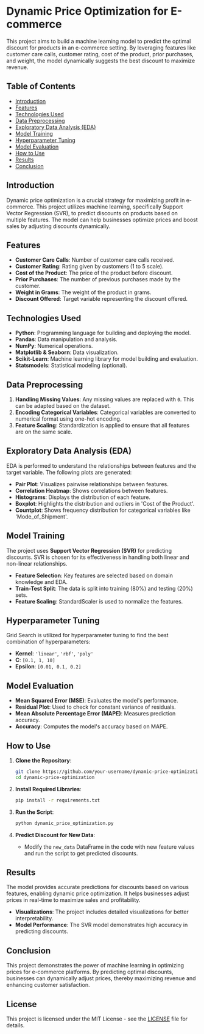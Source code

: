 
# Dynamic Price Optimization for E-commerce

This project aims to build a machine learning model to predict the optimal discount for products in an e-commerce setting. By leveraging features like customer care calls, customer rating, cost of the product, prior purchases, and weight, the model dynamically suggests the best discount to maximize revenue.

## Table of Contents

- [Introduction](#introduction)
- [Features](#features)
- [Technologies Used](#technologies-used)
- [Data Preprocessing](#data-preprocessing)
- [Exploratory Data Analysis (EDA)](#exploratory-data-analysis-eda)
- [Model Training](#model-training)
- [Hyperparameter Tuning](#hyperparameter-tuning)
- [Model Evaluation](#model-evaluation)
- [How to Use](#how-to-use)
- [Results](#results)
- [Conclusion](#conclusion)

## Introduction

Dynamic price optimization is a crucial strategy for maximizing profit in e-commerce. This project utilizes machine learning, specifically Support Vector Regression (SVR), to predict discounts on products based on multiple features. The model can help businesses optimize prices and boost sales by adjusting discounts dynamically.

## Features

- **Customer Care Calls**: Number of customer care calls received.
- **Customer Rating**: Rating given by customers (1 to 5 scale).
- **Cost of the Product**: The price of the product before discount.
- **Prior Purchases**: The number of previous purchases made by the customer.
- **Weight in Grams**: The weight of the product in grams.
- **Discount Offered**: Target variable representing the discount offered.

## Technologies Used

- **Python**: Programming language for building and deploying the model.
- **Pandas**: Data manipulation and analysis.
- **NumPy**: Numerical operations.
- **Matplotlib & Seaborn**: Data visualization.
- **Scikit-Learn**: Machine learning library for model building and evaluation.
- **Statsmodels**: Statistical modeling (optional).

## Data Preprocessing

1. **Handling Missing Values**: Any missing values are replaced with `0`. This can be adapted based on the dataset.
2. **Encoding Categorical Variables**: Categorical variables are converted to numerical format using one-hot encoding.
3. **Feature Scaling**: Standardization is applied to ensure that all features are on the same scale.

## Exploratory Data Analysis (EDA)

EDA is performed to understand the relationships between features and the target variable. The following plots are generated:

- **Pair Plot**: Visualizes pairwise relationships between features.
- **Correlation Heatmap**: Shows correlations between features.
- **Histograms**: Displays the distribution of each feature.
- **Boxplot**: Highlights the distribution and outliers in 'Cost of the Product'.
- **Countplot**: Shows frequency distribution for categorical variables like 'Mode_of_Shipment'.

## Model Training

The project uses **Support Vector Regression (SVR)** for predicting discounts. SVR is chosen for its effectiveness in handling both linear and non-linear relationships.

- **Feature Selection**: Key features are selected based on domain knowledge and EDA.
- **Train-Test Split**: The data is split into training (80%) and testing (20%) sets.
- **Feature Scaling**: StandardScaler is used to normalize the features.

## Hyperparameter Tuning

Grid Search is utilized for hyperparameter tuning to find the best combination of hyperparameters:

- **Kernel**: `'linear'`, `'rbf'`, `'poly'`
- **C**: `[0.1, 1, 10]`
- **Epsilon**: `[0.01, 0.1, 0.2]`

## Model Evaluation

- **Mean Squared Error (MSE)**: Evaluates the model's performance.
- **Residual Plot**: Used to check for constant variance of residuals.
- **Mean Absolute Percentage Error (MAPE)**: Measures prediction accuracy.
- **Accuracy**: Computes the model's accuracy based on MAPE.

## How to Use

1. **Clone the Repository**:
   ```bash
   git clone https://github.com/your-username/dynamic-price-optimization.git
   cd dynamic-price-optimization
   ```

2. **Install Required Libraries**:
   ```bash
   pip install -r requirements.txt
   ```

3. **Run the Script**:
   ```bash
   python dynamic_price_optimization.py
   ```

4. **Predict Discount for New Data**:
   - Modify the `new_data` DataFrame in the code with new feature values and run the script to get predicted discounts.

## Results

The model provides accurate predictions for discounts based on various features, enabling dynamic price optimization. It helps businesses adjust prices in real-time to maximize sales and profitability.

- **Visualizations**: The project includes detailed visualizations for better interpretability.
- **Model Performance**: The SVR model demonstrates high accuracy in predicting discounts.

## Conclusion

This project demonstrates the power of machine learning in optimizing prices for e-commerce platforms. By predicting optimal discounts, businesses can dynamically adjust prices, thereby maximizing revenue and enhancing customer satisfaction.

## License

This project is licensed under the MIT License - see the [LICENSE](LICENSE) file for details.
